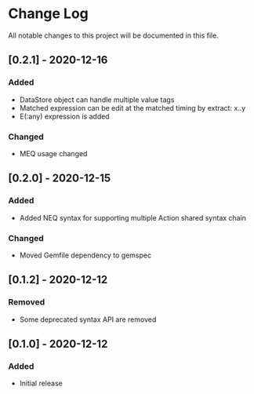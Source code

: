 # Change Log
All notable changes to this project will be documented in this file.

## [0.2.1] - 2020-12-16
### Added
- DataStore object can handle multiple value tags
- Matched expression can be edit at the matched timing by extract: x..y
- E(:any) expression is added
### Changed
- MEQ usage changed

## [0.2.0] - 2020-12-15
### Added
- Added NEQ syntax for supporting multiple Action shared syntax chain
### Changed
- Moved Gemfile dependency to gemspec

## [0.1.2] - 2020-12-12
### Removed
- Some deprecated syntax API are removed

## [0.1.0] - 2020-12-12
### Added
- Initial release
